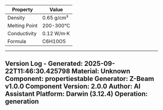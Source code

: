 | Property | Value |
|----------|-------|
| Density | 0.65 g/cm³ |
| Melting Point | 200-300°C |
| Conductivity | 0.12 W/m·K |
| Formula | C6H10O5 |


---
Version Log - Generated: 2025-09-22T11:46:30.425798
Material: Unknown
Component: propertiestable
Generator: Z-Beam v1.0.0
Component Version: 2.0.0
Author: AI Assistant
Platform: Darwin (3.12.4)
Operation: generation
---